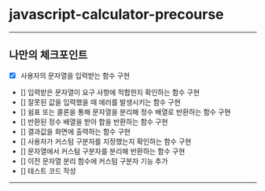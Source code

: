 # javascript-calculator-precourse

---

## 나만의 체크포인트

-   [x] 사용자의 문자열을 입력받는 함수 구현
-   [] 입력받은 문자열이 요구 사항에 적합한지 확인하는 함수 구현
-   [] 잘못된 값을 입력했을 때 에러를 발생시키는 함수 구현
-   [] 쉼표 또는 콜론을 통해 문자열을 분리해 정수 배열로 반환하는 함수 구현
-   [] 반환된 정수 배열을 받아 합을 반환하는 함수 구현
-   [] 결과값을 화면에 출력하는 함수 구현
-   [] 사용자가 커스텀 구분자를 지정했는지 확인하는 함수 구현
-   [] 문자열에서 커스텀 구분자를 분리해 반환하는 함수 구현
-   [] 이전 문자열 분리 함수에 커스텀 구분자 기능 추가
-   [] 테스트 코드 작성

---
